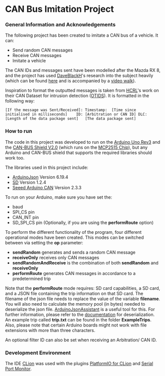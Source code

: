 # CAN Bus Imitation Project

### General Information and Acknowledgements

The following project has been created to imitate a CAN bus of a vehicle. It can:

- Send random CAN messages
- Receive CAN messages
- Imitate a vehicle

The CAN IDs and messages sent have been modelled after the Mazda RX 8, and the project has used [DaveBlackH](https://github.com/DaveBlackH/)'s research into the subject heavily (which can be found [here](https://github.com/DaveBlackH/MazdaRX8Arduino) and is accompanied by a [video walk](https://www.youtube.com/watch?v=HM5zCeXdATo)).

Inspiration to format the outputted messages is taken from [HCRL](https://ocslab.hksecurity.net/welcome)'s work on their CAN Dataset for intrusion detection ([OTIDS](https://ocslab.hksecurity.net/Dataset/CAN-intrusion-dataset)). It is formatted in the following way:
```
[If the message was Sent/Received]: Timestamp:  [Time since initialised in milliseconds]    ID: [Arbitration or CAN ID] DLC:    [Length of the data package sent]   [The data package sent]
```

### How to run

The code in this project was developed to run on the [Arduino Uno Rev3](https://store.arduino.cc/products/arduino-uno-rev3) and the [CAN-BUS Shield V2.0](https://wiki.dfrobot.com/CAN-BUS_Shield_V2__SKU__DFR0370_) (which runs on the [MCP2515 Chip](https://ww1.microchip.com/downloads/en/DeviceDoc/MCP2515-Stand-Alone-CAN-Controller-with-SPI-20001801J.pdf)), but any Arduino and CAN-BUS shield that supports the required libraries should work too.

The libraries used in this project include:

- [ArduinoJson](https://arduinojson.org/) Version 6.19.4
- [SD](https://www.arduino.cc/reference/en/libraries/sd/) Version 1.2.4
- [Seeed Arduino CAN](https://github.com/Seeed-Studio/Seeed_Arduino_CAN) Version 2.3.3

To run on your Arduino, make sure you have set the:

- baud
- SPI_CS pin
- CAN_INT pin
- SD_SPI_CS pin (Optionally, if you are using the **performRoute** option)

To perform the different functionality of the program, four different operational modes have been created. This modes can be switched between via setting the **op** parameter:

- **sendRandom** generates and sends a random CAN message
- **receiveOnly** receives only CAN messages
- **sendRandomAndReceive** is the combination of both **sendRandom** and **receiveOnly**
- **performRoute** generates CAN messages in accordance to a predetermined trip

Note that the **performRoute** mode requires: SD card capabilities, a SD card, and a JSON file containing the trip information on that SD card. The filename of the json file needs to replace the value of the variable **filename**. You will also need to calculate the memory pool (in bytes) needed to deserialize the json file. [ArduinoJsonAssistant](https://arduinojson.org/v6/assistant) is a useful tool for this. For further information, please refer to the [documentation](https://arduinojson.org/v6/doc/deserialization/) for deserialization. An example trip called **trip.txt** can be found in the folder **ExampleTrips**. Also, please note that certain Arduino boards might not work with file extensions with more than three characters.

An optional filter ID can also be set when receiving an Arbitration/ CAN ID.

### Development Environment
The IDE [CLion](https://www.jetbrains.com/clion/) was used with the plugins [PlatformIO for CLion](https://plugins.jetbrains.com/plugin/13922-platformio-for-clion) and [Serial Port Monitor](https://plugins.jetbrains.com/plugin/8031-serial-port-monitor).
